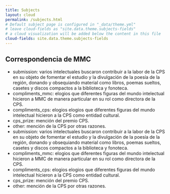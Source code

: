 ```yaml
---
title: Subjects
layout: cloud
permalink: /subjects.html
# Default subject page is configured in "_data/theme.yml"
# leave cloud-fields as "site.data.theme.subjects-fields"
# a cloud visualization will be added below the content in this file
cloud-fields: site.data.theme.subjects-fields
---
```


## Correspondencia de MMC

- submission: varios intelectuales buscaron contribuir a la labor de la CPS en su objeto de fomentar el estudio y la divulgación de la poesía de la región, donando y obsequiando material como libros, poemas sueltos, casetes y discos compactos a la biblioteca y fonoteca. 
- compliments_mmc: elogios que diferentes figuras del mundo intelectual hicieron a MMC de manera particular en su rol como directora de la CPS.
- compliments_cps: elogios elogios que diferentes figuras del mundo intelectual hicieron a la CPS como entidad cultural.
- cps_prize: mención del premio CPS.
- other: mención de la CPS por otras razones.
- submission: varios intelectuales buscaron contribuir a la labor de la CPS en su objeto de fomentar el estudio y la divulgación de la poesía de la región, donando y obsequiando material como libros, poemas sueltos, casetes y discos compactos a la biblioteca y fonoteca. 
- compliments_mmc: elogios que diferentes figuras del mundo intelectual hicieron a MMC de manera particular en su rol como directora de la CPS.
- compliments_cps: elogios elogios que diferentes figuras del mundo intelectual hicieron a la CPS como entidad cultural.
- cps_prize: mención del premio CPS.
- other: mención de la CPS por otras razones.




